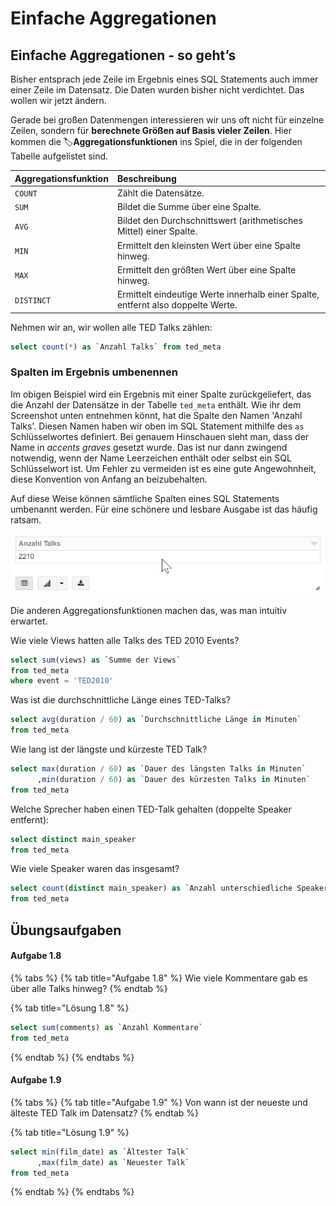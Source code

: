 # Einfache Aggregationen

## Einfache Aggregationen - so geht’s

Bisher entsprach jede Zeile im Ergebnis eines SQL Statements auch immer einer Zeile im Datensatz. Die Daten wurden bisher nicht verdichtet. Das wollen wir jetzt ändern.

Gerade bei großen Datenmengen interessieren wir uns oft nicht für einzelne Zeilen, sondern für **berechnete Größen auf Basis vieler Zeilen**. Hier kommen die 🏷**Aggregationsfunktionen** ins Spiel, die in der folgenden Tabelle aufgelistet sind.

| Aggregationsfunktion | Beschreibung |
| :--- | :--- |
| `COUNT` | Zählt die Datensätze. |
| `SUM` | Bildet die Summe über eine Spalte. |
| `AVG` | Bildet den Durchschnittswert \(arithmetisches Mittel\) einer Spalte. |
| `MIN` | Ermittelt den kleinsten Wert über eine Spalte hinweg. |
| `MAX` | Ermittelt den größten Wert über eine Spalte hinweg. |
| `DISTINCT` | Ermittelt eindeutige Werte innerhalb einer Spalte, entfernt also doppelte Werte. |

Nehmen wir an, wir wollen alle TED Talks zählen:

```sql
select count(*) as `Anzahl Talks` from ted_meta
```

### Spalten im Ergebnis umbenennen

Im obigen Beispiel wird ein Ergebnis mit einer Spalte zurückgeliefert, das die Anzahl der Datensätze in der Tabelle `ted_meta` enthält. Wie ihr dem Screenshot unten entnehmen könnt, hat die Spalte den Namen 'Anzahl Talks'. Diesen Namen haben wir oben im SQL Statement mithilfe des `as` Schlüsselwortes definiert. Bei genauem Hinschauen sieht man, dass der Name in _accents graves_ gesetzt wurde. Das ist nur dann zwingend notwendig, wenn der Name Leerzeichen enthält oder selbst ein SQL Schlüsselwort ist. Um Fehler zu vermeiden ist es eine gute Angewohnheit, diese Konvention von Anfang an beizubehalten.

Auf diese Weise können sämtliche Spalten eines SQL Statements umbenannt werden. Für eine schönere und lesbare Ausgabe ist das häufig ratsam.

![](../../../../.gitbook/assets/image%20%2840%29.png)

Die anderen Aggregationsfunktionen machen das, was man intuitiv erwartet. 

Wie viele Views hatten alle Talks des TED 2010 Events?

```sql
select sum(views) as `Summe der Views`
from ted_meta
where event = 'TED2010'
```

Was ist die durchschnittliche Länge eines TED-Talks?

```sql
select avg(duration / 60) as `Durchschnittliche Länge in Minuten`
from ted_meta
```

Wie lang ist der längste und kürzeste TED Talk?

```sql
select max(duration / 60) as `Dauer des längsten Talks in Minuten`
      ,min(duration / 60) as `Dauer des kürzesten Talks in Minuten`
from ted_meta
```

Welche Sprecher haben einen TED-Talk gehalten \(doppelte Speaker entfernt\):

```sql
select distinct main_speaker
from ted_meta
```

Wie viele Speaker waren das insgesamt?

```sql
select count(distinct main_speaker) as `Anzahl unterschiedliche Speaker`
from ted_meta
```

## Übungsaufgaben

#### Aufgabe 1.8

{% tabs %}
{% tab title="Aufgabe 1.8" %}
Wie viele Kommentare gab es über alle Talks hinweg?
{% endtab %}

{% tab title="Lösung 1.8" %}
```sql
select sum(comments) as `Anzahl Kommentare`
from ted_meta
```
{% endtab %}
{% endtabs %}

#### Aufgabe 1.9

{% tabs %}
{% tab title="Aufgabe 1.9" %}
Von wann ist der neueste und älteste TED Talk im Datensatz?
{% endtab %}

{% tab title="Lösung 1.9" %}
```sql
select min(film_date) as `Ältester Talk`
      ,max(film_date) as `Neuester Talk`
from ted_meta
```
{% endtab %}
{% endtabs %}

